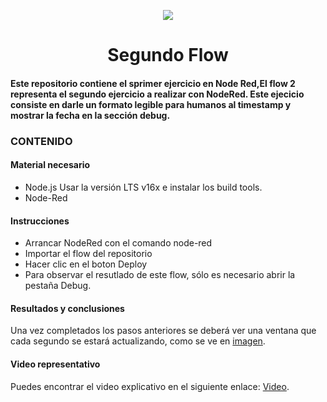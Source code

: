 <p align="center"><img src="https://i.imgur.com/A6bWGFl.gif"/></p>

<h1 align="center">Segundo Flow </h1>

<h4> Este repositorio contiene el sprimer ejercicio en Node Red,El flow 2 representa el segundo ejercicio a realizar con NodeRed. Este ejecicio consiste en darle un formato legible para humanos al timestamp y mostrar la fecha en la sección debug. </h4> 


### CONTENIDO
#### Material necesario
- Node.js Usar la versión LTS v16x e instalar los build tools.
- Node-Red

#### Instrucciones
- Arrancar NodeRed con el comando node-red
- Importar el flow del repositorio
- Hacer clic en el boton Deploy
- Para observar el resutlado de este flow, sólo es necesario abrir la pestaña Debug.

#### Resultados y conclusiones 

Una vez completados los pasos anteriores se deberá ver una ventana que cada segundo se estará actualizando, como se ve en <a href="https://www.mozilla.org/es-ES/">imagen</a>.

#### Video representativo
Puedes encontrar el video explicativo en el siguiente enlace: <a href="https://www.mozilla.org/es-ES/">Video</a>.
